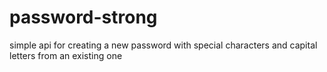 # password-strong
simple api for creating a new password with special characters and capital letters from an existing one
